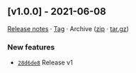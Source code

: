 ## [v1.0.0] - 2021-06-08

[Release notes](https://github.com/BetaHuhn/electron-win-state/releases/tag/v1.0.0) · [Tag](https://github.com/BetaHuhn/electron-win-state/tree/v1.0.0) · Archive ([zip](https://github.com/BetaHuhn/electron-win-state/archive/v1.0.0.zip) · [tar.gz](https://github.com/BetaHuhn/electron-win-state/archive/v1.0.0.tar.gz))

### New features

- [`28d6de8`](https://github.com/BetaHuhn/electron-win-state/commit/28d6de8)  Release v1
